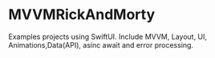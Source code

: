 # MVVMRickAndMorty
Examples projects using SwiftUI.
Include MVVM, Layout, UI, Animations,Data(API), asinc await and error processing.
